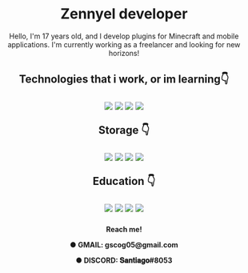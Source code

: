 <h1 align="center">Zennyel developer </h1>

<p align="center">Hello, I'm 17 years old, and I develop plugins for Minecraft and mobile applications. I'm currently working as a freelancer and looking for new horizons!</p>
<h2>
<p align="center">
 Technologies that i work, or im learning👇
<p align="center">
<img src ="https://img.shields.io/badge/Lua-2C2D72?style=for-the-badge&logo=lua&logoColor=white"/>
<img src="https://img.shields.io/badge/Kotlin-0095D5?&style=for-the-badge&logo=kotlin&logoColor=white"/>
<img src="https://img.shields.io/badge/Java-ED8B00?style=for-the-badge&logo=java&logoColor=white"/>
<img src="https://img.shields.io/badge/jquery-%230769AD.svg?style=for-the-badge&logo=jquery&logoColor=white"/>
<p align="center">
 <b h3 align="center"> Storage 👇
<p align="center">
<img src="https://img.shields.io/badge/MySQL-00000F?style=for-the-badge&logo=mysql&logoColor=white"/>
<img src="https://img.shields.io/badge/sqlite-%2307405e.svg?style=for-the-badge&logo=sqlite&logoColor=white"/>
<img src="https://img.shields.io/badge/MongoDB-%234ea94b.svg?style=for-the-badge&logo=mongodb&logoColor=white"/>
<img src="	https://img.shields.io/badge/MariaDB-01529E?style=for-the-badge&logo=mariadb&logoColor=white"/>
 <p align="center">
<b h3 align="center"> Education 👇
<p align="center">
<img src="https://img.shields.io/badge/GitHub-100000?style=for-the-badge&logo=github&logoColor=white"/>
<img src="https://img.shields.io/badge/Microsoft_Learn-258ffa?style=for-the-badge&logo=microsoft&logoColor=white"/>
<img src="https://img.shields.io/badge/Udemy-A435F0?style=for-the-badge&logo=Udemy&logoColor=white"/>
 <img src="https://img.shields.io/badge/Freecodecamp-%23123.svg?&style=for-the-badge&logo=freecodecamp&logoColor=green"/>
<h4>
 <p align="center">
Reach me! 
<p align="center">
● GMAIL: gscog05@gmail.com
<p align="center">
● DISCORD: 𝐒𝐚𝐧𝐭𝐢𝐚𝐠𝐨#8053
